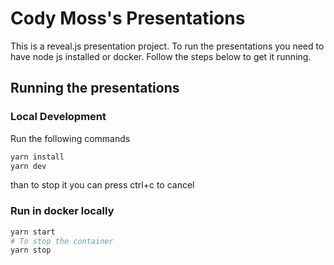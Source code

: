 # Cody Moss's Presentations

This is a reveal.js presentation project. To run the presentations you need to have node js installed or docker. Follow the steps below to get it running.

## Running the presentations

### Local Development

Run the following commands

```bash
yarn install
yarn dev
```

than to stop it you can press ctrl+c to cancel

### Run in docker locally

```bash
yarn start
# To stop the container
yarn stop
```
